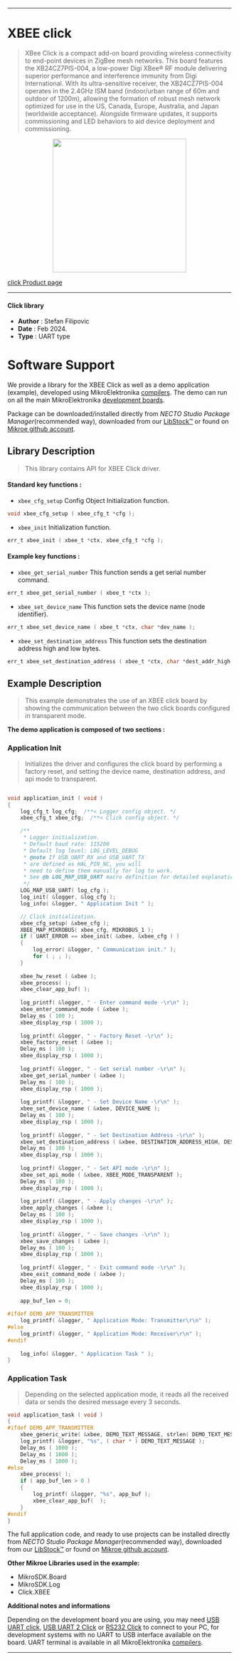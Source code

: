 
---
# XBEE click

> XBee Click is a compact add-on board providing wireless connectivity to end-point devices in ZigBee mesh networks. This board features the XB24CZ7PIS-004, a low-power Digi XBee® RF module delivering superior performance and interference immunity from Digi International. With its ultra-sensitive receiver, the XB24CZ7PIS-004 operates in the 2.4GHz ISM band (indoor/urban range of 60m and outdoor of 1200m), allowing the formation of robust mesh network optimized for use in the US, Canada, Europe, Australia, and Japan (worldwide acceptance). Alongside firmware updates, it supports commissioning and LED behaviors to aid device deployment and commissioning.

<p align="center">
  <img src="https://download.mikroe.com/images/click_for_ide/xbee_click.png" height=300px>
</p>

[click Product page](https://www.mikroe.com/xbee-click)

---


#### Click library

- **Author**        : Stefan Filipovic
- **Date**          : Feb 2024.
- **Type**          : UART type


# Software Support

We provide a library for the XBEE Click
as well as a demo application (example), developed using MikroElektronika
[compilers](https://www.mikroe.com/necto-studio).
The demo can run on all the main MikroElektronika [development boards](https://www.mikroe.com/development-boards).

Package can be downloaded/installed directly from *NECTO Studio Package Manager*(recommended way), downloaded from our [LibStock&trade;](https://libstock.mikroe.com) or found on [Mikroe github account](https://github.com/MikroElektronika/mikrosdk_click_v2/tree/master/clicks).

## Library Description

> This library contains API for XBEE Click driver.

#### Standard key functions :

- `xbee_cfg_setup` Config Object Initialization function.
```c
void xbee_cfg_setup ( xbee_cfg_t *cfg );
```

- `xbee_init` Initialization function.
```c
err_t xbee_init ( xbee_t *ctx, xbee_cfg_t *cfg );
```

#### Example key functions :

- `xbee_get_serial_number` This function sends a get serial number command.
```c
err_t xbee_get_serial_number ( xbee_t *ctx );
```

- `xbee_set_device_name` This function sets the device name (node identifier).
```c
err_t xbee_set_device_name ( xbee_t *ctx, char *dev_name );
```

- `xbee_set_destination_address` This function sets the destination address high and low bytes.
```c
err_t xbee_set_destination_address ( xbee_t *ctx, char *dest_addr_high, char *dest_addr_low );
```

## Example Description

> This example demonstrates the use of an XBEE click board by showing the communication between the two click boards configured in transparent mode.

**The demo application is composed of two sections :**

### Application Init

> Initializes the driver and configures the click board by performing a factory reset, and setting the device name, destination address, and api mode to transparent.

```c

void application_init ( void )
{
    log_cfg_t log_cfg;  /**< Logger config object. */
    xbee_cfg_t xbee_cfg;  /**< Click config object. */

    /** 
     * Logger initialization.
     * Default baud rate: 115200
     * Default log level: LOG_LEVEL_DEBUG
     * @note If USB_UART_RX and USB_UART_TX 
     * are defined as HAL_PIN_NC, you will 
     * need to define them manually for log to work. 
     * See @b LOG_MAP_USB_UART macro definition for detailed explanation.
     */
    LOG_MAP_USB_UART( log_cfg );
    log_init( &logger, &log_cfg );
    log_info( &logger, " Application Init " );

    // Click initialization.
    xbee_cfg_setup( &xbee_cfg );
    XBEE_MAP_MIKROBUS( xbee_cfg, MIKROBUS_1 );
    if ( UART_ERROR == xbee_init( &xbee, &xbee_cfg ) ) 
    {
        log_error( &logger, " Communication init." );
        for ( ; ; );
    }
    
    xbee_hw_reset ( &xbee );
    xbee_process( );
    xbee_clear_app_buf( );
    
    log_printf( &logger, " - Enter command mode -\r\n" );
    xbee_enter_command_mode ( &xbee );
    Delay_ms ( 100 );
    xbee_display_rsp ( 1000 );
    
    log_printf( &logger, " - Factory Reset -\r\n" );
    xbee_factory_reset ( &xbee );
    Delay_ms ( 100 );
    xbee_display_rsp ( 1000 );
    
    log_printf( &logger, " - Get serial number -\r\n" );
    xbee_get_serial_number ( &xbee );
    Delay_ms ( 100 );
    xbee_display_rsp ( 1000 );
    
    log_printf( &logger, " - Set Device Name -\r\n" );
    xbee_set_device_name ( &xbee, DEVICE_NAME );
    Delay_ms ( 100 );
    xbee_display_rsp ( 1000 );
    
    log_printf( &logger, " - Set Destination Address -\r\n" );
    xbee_set_destination_address ( &xbee, DESTINATION_ADDRESS_HIGH, DESTINATION_ADDRESS_LOW );
    Delay_ms ( 100 );
    xbee_display_rsp ( 1000 );
    
    log_printf( &logger, " - Set API mode -\r\n" );
    xbee_set_api_mode ( &xbee, XBEE_MODE_TRANSPARENT );
    Delay_ms ( 100 );
    xbee_display_rsp ( 1000 );
    
    log_printf( &logger, " - Apply changes -\r\n" );
    xbee_apply_changes ( &xbee );
    Delay_ms ( 100 );
    xbee_display_rsp ( 1000 ); 
    
    log_printf( &logger, " - Save changes -\r\n" );
    xbee_save_changes ( &xbee );
    Delay_ms ( 100 );
    xbee_display_rsp ( 1000 );
    
    log_printf( &logger, " - Exit command mode -\r\n" );
    xbee_exit_command_mode ( &xbee );
    Delay_ms ( 100 );
    xbee_display_rsp ( 1000 ); 
    
    app_buf_len = 0;
    
#ifdef DEMO_APP_TRANSMITTER
    log_printf( &logger, " Application Mode: Transmitter\r\n" );
#else
    log_printf( &logger, " Application Mode: Receiver\r\n" );
#endif
    
    log_info( &logger, " Application Task " );
}

```

### Application Task

> Depending on the selected application mode, it reads all the received data or sends the desired message every 3 seconds.

```c
void application_task ( void )
{
#ifdef DEMO_APP_TRANSMITTER
    xbee_generic_write( &xbee, DEMO_TEXT_MESSAGE, strlen( DEMO_TEXT_MESSAGE ) );
    log_printf( &logger, "%s", ( char * ) DEMO_TEXT_MESSAGE );
    Delay_ms ( 1000 );
    Delay_ms ( 1000 );
    Delay_ms ( 1000 ); 
#else
    xbee_process( );
    if ( app_buf_len > 0 ) 
    {
        log_printf( &logger, "%s", app_buf );
        xbee_clear_app_buf(  );
    }
#endif
}
```

The full application code, and ready to use projects can be installed directly from *NECTO Studio Package Manager*(recommended way), downloaded from our [LibStock&trade;](https://libstock.mikroe.com) or found on [Mikroe github account](https://github.com/MikroElektronika/mikrosdk_click_v2/tree/master/clicks).

**Other Mikroe Libraries used in the example:**

- MikroSDK.Board
- MikroSDK.Log
- Click.XBEE

**Additional notes and informations**

Depending on the development board you are using, you may need
[USB UART click](https://www.mikroe.com/usb-uart-click),
[USB UART 2 Click](https://www.mikroe.com/usb-uart-2-click) or
[RS232 Click](https://www.mikroe.com/rs232-click) to connect to your PC, for
development systems with no UART to USB interface available on the board. UART
terminal is available in all MikroElektronika
[compilers](https://shop.mikroe.com/compilers).

---
